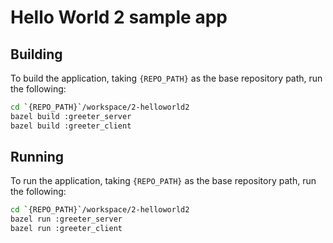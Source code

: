 # Hello World 2 sample app

## Building
To build the application, taking `{REPO_PATH}` as the base repository path, run the following:

```bash
cd `{REPO_PATH}`/workspace/2-helloworld2
bazel build :greeter_server
bazel build :greeter_client
```

## Running
To run the application, taking `{REPO_PATH}` as the base repository path, run the following:

```bash
cd `{REPO_PATH}`/workspace/2-helloworld2
bazel run :greeter_server
bazel run :greeter_client
```
